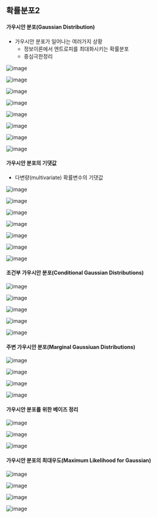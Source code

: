 ## 확률분포2

#### 가우시안 분포(Gaussian Distribution)

- 가우시안 분포가 일어나는 여러가지 상황
  - 정보이론에서 엔트로피를 최대화시키는 확률분포
  - 중심극한정리

![image](https://user-images.githubusercontent.com/60081212/121117400-09f7af00-c853-11eb-800c-785dba7fcbc9.png)

![image](https://user-images.githubusercontent.com/60081212/121117593-593ddf80-c853-11eb-94eb-6b9bcf7ee270.png)

![image](https://user-images.githubusercontent.com/60081212/121117826-c8b3cf00-c853-11eb-8250-a853604eb8bd.png)

![image](https://user-images.githubusercontent.com/60081212/121117920-e8e38e00-c853-11eb-8796-3703f090b762.png)

![image](https://user-images.githubusercontent.com/60081212/121117986-07e22000-c854-11eb-91f8-84f248f5d888.png)

![image](https://user-images.githubusercontent.com/60081212/121118050-221bfe00-c854-11eb-80ca-9a74bb69c4ce.png)

![image](https://user-images.githubusercontent.com/60081212/121118188-64453f80-c854-11eb-9049-87d4ab04fc37.png)

![image](https://user-images.githubusercontent.com/60081212/121118296-8ccd3980-c854-11eb-9f3d-4b8168b730f0.png)

#### 가우시안 분포의 기댓값

- 다변량(multivariate) 확률변수의 기댓값

![image](https://user-images.githubusercontent.com/60081212/121118423-c8680380-c854-11eb-809c-24d2b64cb7b4.png)

![image](https://user-images.githubusercontent.com/60081212/121118568-0bc27200-c855-11eb-8e27-48114daecc22.png)

![image](https://user-images.githubusercontent.com/60081212/121118611-1d0b7e80-c855-11eb-92d1-a163893ae8f3.png)

![image](https://user-images.githubusercontent.com/60081212/121118638-2bf23100-c855-11eb-914c-0786467d13ce.png)

![image](https://user-images.githubusercontent.com/60081212/121118835-82f80600-c855-11eb-92c0-5bb5375a71ef.png)

![image](https://user-images.githubusercontent.com/60081212/121118903-a28f2e80-c855-11eb-8983-8beb338a96a1.png)

![image](https://user-images.githubusercontent.com/60081212/121118933-b044b400-c855-11eb-963d-1750ac5cae99.png)

#### 조건부 가우시안 분포(Conditional Gaussian Distributions)

![image](https://user-images.githubusercontent.com/60081212/121119019-d5392700-c855-11eb-98c1-aed4634f17cd.png)

![image](https://user-images.githubusercontent.com/60081212/121119108-06b1f280-c856-11eb-8f66-0eb65d8547df.png)

![image](https://user-images.githubusercontent.com/60081212/121119209-3103b000-c856-11eb-89e6-8fd06028fd22.png)

![image](https://user-images.githubusercontent.com/60081212/121119291-4ed11500-c856-11eb-8d29-372f883dd21c.png)

![image](https://user-images.githubusercontent.com/60081212/121119393-7c1dc300-c856-11eb-9027-f6c3d8724163.png)

#### 주변 가우시안 분포(Marginal Gaussiuan Distributions)

![image](https://user-images.githubusercontent.com/60081212/121119470-a53e5380-c856-11eb-8b1d-0dee424eb606.png)

![image](https://user-images.githubusercontent.com/60081212/121119507-b38c6f80-c856-11eb-926f-337669ecc7e1.png)

![image](https://user-images.githubusercontent.com/60081212/121119558-cbfc8a00-c856-11eb-975a-8316f7c4740c.png)

![image](https://user-images.githubusercontent.com/60081212/121119582-d4ed5b80-c856-11eb-9e85-908f62170c7e.png)

#### 가우시안 분포를 위한 베이즈 정리

![image](https://user-images.githubusercontent.com/60081212/121119624-ec2c4900-c856-11eb-88f8-338bd15686f2.png)

![image](https://user-images.githubusercontent.com/60081212/121119650-f9493800-c856-11eb-8ac3-65131760f96f.png)

![image](https://user-images.githubusercontent.com/60081212/121119757-30b7e480-c857-11eb-8478-42eade4e55bf.png)

#### 가우시안 분포의 최대우도(Maximum Likelihood for Gaussian)

![image](https://user-images.githubusercontent.com/60081212/121119830-57761b00-c857-11eb-92e3-6195b3d98249.png)

![image](https://user-images.githubusercontent.com/60081212/121119905-7bd1f780-c857-11eb-855b-b3c001a8ba3d.png)

![image](https://user-images.githubusercontent.com/60081212/121119935-8b514080-c857-11eb-97cd-eff240b4e8d8.png)

![image](https://user-images.githubusercontent.com/60081212/121119959-986e2f80-c857-11eb-9976-22fdf14d4dbc.png)

